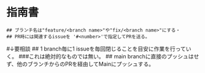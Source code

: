 # 指南書
	## ブランチ名は"feature/<branch name>"や"fix/<branch name>"にする・
	## PR時には関連するissueを '#<number>'で指定してPRを送る。
#↓要相談
	## 1 branch毎に1 issueを毎回閉じることを目安に作業を行っていく。
		###これは絶対的なものでは無い。
	## main branchに直接のプッシュはせず、他のブランチからのPRを経由してMainにプッシュする。
	